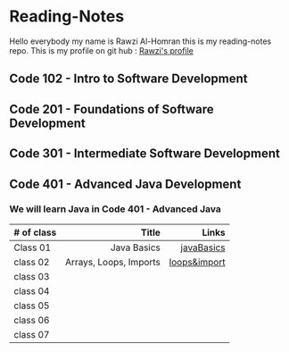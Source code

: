# Reading-Notes
Hello everybody my name is Rawzi Al-Homran this is my reading-notes repo. This is my profile on git hub : [Rawzi's profile](https://github.com/rawziNael)
## Code 102 - Intro to Software Development
## Code 201 - Foundations of Software Development
## Code 301 - Intermediate Software Development
## Code 401 - Advanced Java Development


### We will learn Java in Code 401 - Advanced Java
| # of class    | Title | Links | 
| :---        |          ---: | ---: |
| Class 01    | Java Basics |	[javaBasics](https://github.com/rawziNael/Reading-Notes/blob/main/Read01.md) | 
| class 02  |    Arrays, Loops, Imports   | [loops&import](https://github.com/rawziNael/Reading-Notes/blob/main/Read02.md) | 
| class 03  |      ||
| class 04  |      ||
| class 05  |      ||
| class 06  |      ||
| class 07  |      ||


